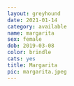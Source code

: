 ```yaml
---
layout: greyhound
date: 2021-01-14
category: available
name: margarita
sex: female
dob: 2019-03-08
color: brindle
cats: yes
title: Margarita
pic: margarita.jpeg
---
```


